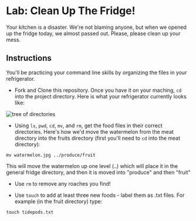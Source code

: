 # Lab: Clean Up The Fridge!

Your kitchen is a disaster. We're not blaming anyone, but when we opened up the fridge today, we almost passed out. Please, please clean up your mess.

## Instructions

You'll be practicing your command line skills by organizing the files in your refrigerator.

+ Fork and Clone this repository. Once you have it on your maching, `cd` into the project directory. Here is what your refrigerator currently looks like:

![tree of directories](https://s3.amazonaws.com/upperline/curriculum-assets/command-line/current-tree.png)

+ Using `ls`, `pwd`, `cd`, `mv`, and `rm`, get the food files in their correct directories. Here's how we'd move the watermelon from the meat directory into the fruits directory (first you'll need to `cd` into the meat directory):

```
mv watermelon.jpg ../produce/fruit
```
This will move the watermelon up one level (..) which will place it in the general fridge directory, and then it is moved into "produce" and then "fruit"

+ Use `rm` to remove any roaches you find!

+ Use `touch` to add at least three new foods - label them as .txt files. For example (in the fruit directory) type:

```
touch tidepods.txt
```
